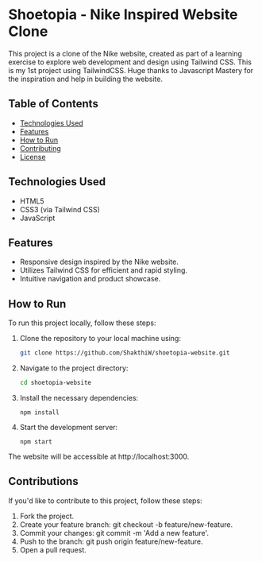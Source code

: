# Shoetopia - Nike Inspired Website Clone

This project is a clone of the Nike website, created as part of a learning exercise to explore web development and design using Tailwind CSS. This is my 1st project using TailwindCSS. Huge thanks to Javascript Mastery for the inspiration and help in building the website.

## Table of Contents

- [Technologies Used](#technologies-used)
- [Features](#features)
- [How to Run](#how-to-run)
- [Contributing](#contributing)
- [License](#license)


## Technologies Used

- HTML5
- CSS3 (via Tailwind CSS)
- JavaScript

## Features

- Responsive design inspired by the Nike website.
- Utilizes Tailwind CSS for efficient and rapid styling.
- Intuitive navigation and product showcase.

## How to Run

To run this project locally, follow these steps:

1. Clone the repository to your local machine using:
   ```bash
   git clone https://github.com/ShakthiW/shoetopia-website.git
   ```
2. Navigate to the project directory:
   ```bash
   cd shoetopia-website
   ```
3. Install the necessary dependencies:
   ```shell
   npm install
   ```
4. Start the development server:
   ```shell
   npm start
   ```
The website will be accessible at http://localhost:3000.


## Contributions

If you'd like to contribute to this project, follow these steps:

1. Fork the project.
2. Create your feature branch: git checkout -b feature/new-feature.
3. Commit your changes: git commit -m 'Add a new feature'.
4. Push to the branch: git push origin feature/new-feature.
5. Open a pull request.




